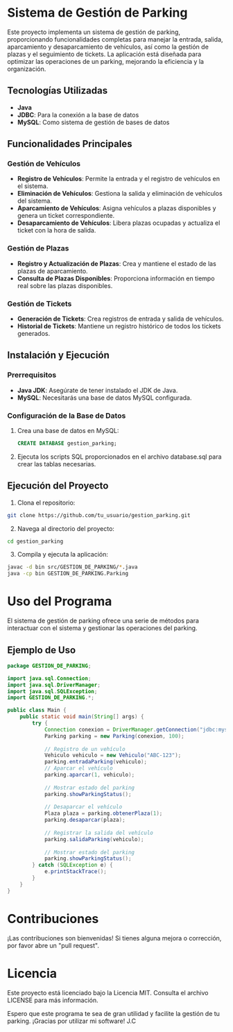 # Sistema de Gestión de Parking

Este proyecto implementa un sistema de gestión de parking, proporcionando funcionalidades completas para manejar la entrada, salida, aparcamiento y desaparcamiento de vehículos, así como la gestión de plazas y el seguimiento de tickets. La aplicación está diseñada para optimizar las operaciones de un parking, mejorando la eficiencia y la organización.

## Tecnologías Utilizadas

- **Java**
- **JDBC**: Para la conexión a la base de datos
- **MySQL**: Como sistema de gestión de bases de datos

## Funcionalidades Principales

### Gestión de Vehículos

- **Registro de Vehículos**: Permite la entrada y el registro de vehículos en el sistema.
- **Eliminación de Vehículos**: Gestiona la salida y eliminación de vehículos del sistema.
- **Aparcamiento de Vehículos**: Asigna vehículos a plazas disponibles y genera un ticket correspondiente.
- **Desaparcamiento de Vehículos**: Libera plazas ocupadas y actualiza el ticket con la hora de salida.

### Gestión de Plazas

- **Registro y Actualización de Plazas**: Crea y mantiene el estado de las plazas de aparcamiento.
- **Consulta de Plazas Disponibles**: Proporciona información en tiempo real sobre las plazas disponibles.

### Gestión de Tickets

- **Generación de Tickets**: Crea registros de entrada y salida de vehículos.
- **Historial de Tickets**: Mantiene un registro histórico de todos los tickets generados.

## Instalación y Ejecución

### Prerrequisitos

- **Java JDK**: Asegúrate de tener instalado el JDK de Java.
- **MySQL**: Necesitarás una base de datos MySQL configurada.

### Configuración de la Base de Datos

1. Crea una base de datos en MySQL:
   ```sql
   CREATE DATABASE gestion_parking;
2. Ejecuta los scripts SQL proporcionados en el archivo database.sql para crear las tablas necesarias.

## Ejecución del Proyecto
1. Clona el repositorio:
```bash
git clone https://github.com/tu_usuario/gestion_parking.git
````
2. Navega al directorio del proyecto:
```bash
cd gestion_parking
````
3. Compila y ejecuta la aplicación:
```bash
javac -d bin src/GESTION_DE_PARKING/*.java
java -cp bin GESTION_DE_PARKING.Parking
````
# Uso del Programa
El sistema de gestión de parking ofrece una serie de métodos para interactuar con el sistema y gestionar las operaciones del parking.

## Ejemplo de Uso

```java
package GESTION_DE_PARKING;

import java.sql.Connection;
import java.sql.DriverManager;
import java.sql.SQLException;
import GESTION_DE_PARKING.*;

public class Main {
    public static void main(String[] args) {
        try {
            Connection conexion = DriverManager.getConnection("jdbc:mysql://localhost:3306/gestion_parking", "usuario", "contraseña");
            Parking parking = new Parking(conexion, 100);
            
            // Registro de un vehículo
            Vehiculo vehiculo = new Vehiculo("ABC-123");
            parking.entradaParking(vehiculo);
            // Aparcar el vehículo
            parking.aparcar(1, vehiculo);
            
            // Mostrar estado del parking
            parking.showParkingStatus();
            
            // Desaparcar el vehículo
            Plaza plaza = parking.obtenerPlaza(1);
            parking.desaparcar(plaza);
            
            // Registrar la salida del vehículo
            parking.salidaParking(vehiculo);
            
            // Mostrar estado del parking
            parking.showParkingStatus();
        } catch (SQLException e) {
            e.printStackTrace();
        }
    }
}
``````


# Contribuciones
¡Las contribuciones son bienvenidas! Si tienes alguna mejora o corrección, por favor abre un "pull request".

# Licencia
Este proyecto está licenciado bajo la Licencia MIT. Consulta el archivo LICENSE para más información.


Espero que este programa te sea de gran utilidad y facilite la gestión de tu parking. ¡Gracias por utilizar mi software! 
J.C
